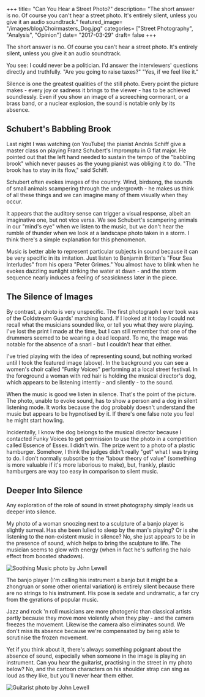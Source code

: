 +++
title= "Can You Hear a Street Photo?"
description= "The short answer is no. Of course you can't hear a street photo. It's entirely silent, unless you give it an audio soundtrack."
featured_image= "/images/blog/Choirmasters_Dog.jpg"
categories= ["Street Photography", "Analysis", "Opinion"]
date= "2017-03-29"
draft= false
+++

The short answer is no. Of course you can't hear a street photo. It's entirely silent, unless you give it an audio soundtrack.

You see: I could never be a politician. I'd answer the interviewers' questions directly and truthfully. "Are you going to raise taxes?" "Yes, if we feel like it."

Silence is one the greatest qualities of the still photo. Every point the picture makes - every joy or sadness it brings to the viewer - has to be achieved soundlessly. Even if you show an image of a screeching cormorant, or a brass band, or a nuclear explosion, the sound is notable only by its absence.

## Schubert's Babbling Brook

Last night I was watching (on YouTube) the pianist András Schiff give a master class on playing Franz Schubert's Impromptu in G flat major. He pointed out that the left hand needed to sustain the tempo of the "babbling brook" which never pauses as the young pianist was obliging it to do. "The brook has to stay in its flow," said Schiff.

Schubert often evokes images of the country. Wind, birdsong, the sounds of small animals scampering through the undergrowth - he makes us think of all these things and we can imagine many of them visually when they occur.

It appears that the auditory sense can trigger a visual response, albeit an imaginative one, but not vice versa. We see Schubert's scampering animals in our "mind's eye" when we listen to the music, but we don't hear the rumble of thunder when we look at a landscape photo taken in a storm. I think there's a simple explanation for this phenomenon.

Music is better able to represent particular subjects in sound because it can be very specific in its imitation. Just listen to Benjamin Britten's "Four Sea Interludes" from his opera "Peter Grimes." You almost have to blink when he evokes dazzling sunlight striking the water at dawn - and the storm sequence nearly induces a feeling of seasickness later in the piece.

## The Silence of Images
  
By contrast, a photo is very unspecific. The first photograph I ever took was of the Coldstream Guards' marching band. If I looked at it today I could not recall what the musicians sounded like, or tell you what they were playing. I've lost the print I made at the time, but I can still remember that one of the drummers seemed to be wearing a dead leopard. To me, the image was notable for the absence of a snarl - but I couldn't hear that either.

I've tried playing with the idea of representing sound, but nothing worked until I took the featured image (above). In the background you can see a women's choir called "Funky Voices" performing at a local street festival. In the foreground a woman with red hair is holding the musical director's dog, which appears to be listening intently - and silently - to the sound.

When the music is good we listen in silence. That's the point of the picture. The photo, unable to evoke sound, has to show a person and a dog in silent listening mode. It works because the dog probably doesn't understand the music but appears to be hypnotised by it. If there's one false note you feel he might start howling.

Incidentally, I know the dog belongs to the musical director because I contacted Funky Voices to get permission to use the photo in a competition called Essence of Essex. I didn't win. The prize went to a photo of a plastic hamburger. Somehow, I think the judges didn't really "get" what I was trying to do. I don't normally subscribe to the "labour theory of value" (something is more valuable if it's more laborious to make), but, frankly, plastic hamburgers are way too easy in comparison to silent music.

## Deeper Into Silence
  
Any exploration of the role of sound in street photography simply leads us deeper into silence.

My photo of a woman snoozing next to a sculpture of a banjo player is slightly surreal. Has she been lulled to sleep by the man's playing? Or is she listening to the non-existent music in silence? No, she just appears to be in the presence of sound, which helps to bring the sculpture to life. The musician seems to glow with energy (when in fact he's suffering the halo effect from boosted shadows).

<img class="lazyload" data-src="/images/blog/Soothing_Music.jpg" alt="Soothing Music photo by John Lewell">

The banjo player (I'm calling his instrument a banjo but it might be a zhongruan or some other oriental variation) is entirely silent because there are no strings to his instrument. His pose is sedate and undramatic, a far cry from the gyrations of popular music.

Jazz and rock 'n roll musicians are more photogenic than classical artists partly because they move more violently when they play - and the camera freezes the movement. Likewise the camera also eliminates sound. We don't miss its absence because we're compensated by being able to scrutinise the frozen movement.

Yet if you think about it, there's always something poignant about the absence of sound, especially when someone in the image is playing an instrument. Can you hear the guitarist, practising in the street in my photo below? No, and the cartoon characters on his shoulder strap can sing as loud as they like, but you'll never hear them either.

<img class="lazyload" data-src="/images/blog/Guitarist.jpg" alt="Guitarist photo by John Lewell">
